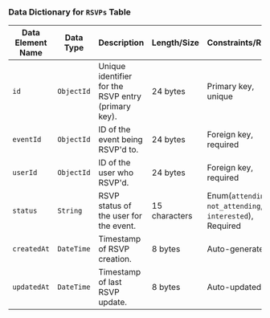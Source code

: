 ### Data Dictionary for `RSVPs` Table

| **Data Element Name** | **Data Type** | **Description**                                              | **Length/Size** | **Constraints/Rules**                                                    | **Default Value**  | **Source** | **Relationships**         | **Permissions/Access**   | **Examples** |
|------------------------|--------------|--------------------------------------------------------------|-----------------|--------------------------------------------------------------------------|--------------------|------------|--------------------------|--------------------------|--------------|
| `id`                   | `ObjectId`   | Unique identifier for the RSVP entry (primary key).         | 24 bytes        | Primary key, unique                                                     | Auto-generated     | System     | -                        | Read/Write (Admin)      | `656a3f1e8bfa9c001f3b2d6c` |
| `eventId`              | `ObjectId`   | ID of the event being RSVP'd to.                            | 24 bytes        | Foreign key, required                                                   | None              | System | References `events.id`   | Read/Write (Admin, User)| `656a3f1e8bfa9c001f3b2d6d` |
| `userId`               | `ObjectId`   | ID of the user who RSVP'd.                                  | 24 bytes        | Foreign key, required                                                   | None              | System | References `users.id`    | Read/Write (Admin, User)| `656a3f1e8bfa9c001f3b2d6e` |
| `status`               | `String`     | RSVP status of the user for the event.                      | 15 characters   | Enum(`attending`, `not_attending`, `interested`), Required              | `interested`       | User Input | -                        | Read/Write (Admin, User)| `"attending"` |
| `createdAt`            | `DateTime`   | Timestamp of RSVP creation.                                 | 8 bytes         | Auto-generated                                                          | Current Timestamp  | System     | -                        | Read (Admin, User)      | `2025-01-20T12:00:00Z` |
| `updatedAt`            | `DateTime`   | Timestamp of last RSVP update.                             | 8 bytes         | Auto-updated                                                            | Current Timestamp  | System     | -                        | Read (Admin, User)      | `2025-01-22T14:00:00Z` |


